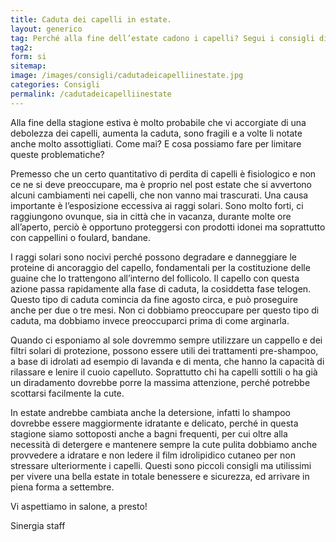 ```yaml
---
title: Caduta dei capelli in estate.
layout: generico
tag: Perché alla fine dell’estate cadono i capelli? Segui i consigli di Sinergia parrucchieri a Gonars.
tag2:
form: si
sitemap:
image: /images/consigli/cadutadeicapelliinestate.jpg
categories: Consigli
permalink: /cadutadeicapelliinestate
---
```


Alla fine della stagione estiva è molto probabile che vi accorgiate di una debolezza dei capelli, aumenta la caduta, sono fragili e a volte li notate anche molto assottigliati. Come mai? E cosa possiamo fare per limitare queste problematiche?

Premesso che un certo quantitativo di perdita di capelli è fisiologico e non ce ne si deve preoccupare, ma è proprio nel post estate che si avvertono alcuni cambiamenti nei capelli, che non vanno mai trascurati. Una causa importante è l’esposizione eccessiva ai raggi solari. Sono molto forti, ci raggiungono ovunque, sia in città che in vacanza, durante molte ore all’aperto, perciò è opportuno proteggersi con prodotti idonei ma soprattutto con cappellini o foulard, bandane.

I raggi solari sono nocivi perché possono degradare e danneggiare le proteine di ancoraggio del capello, fondamentali per la costituzione delle guaine che lo trattengono all’interno del follicolo. Il capello con questa azione passa rapidamente alla fase di caduta, la cosiddetta fase telogen. Questo tipo di caduta comincia da fine agosto circa, e può proseguire anche per due o tre mesi. Non ci dobbiamo preoccupare per questo tipo di caduta, ma dobbiamo invece preoccuparci prima di come arginarla.

Quando ci esponiamo al sole dovremmo sempre utilizzare un cappello e dei filtri solari di protezione, possono essere utili dei trattamenti pre-shampoo, a base di idrolati ad esempio di lavanda e di menta, che hanno la capacità di rilassare e lenire il cuoio capelluto. Soprattutto chi ha capelli sottili o ha già un diradamento dovrebbe porre la massima attenzione, perché potrebbe scottarsi facilmente la cute.

In estate andrebbe cambiata anche la detersione, infatti lo shampoo dovrebbe essere maggiormente idratante e delicato, perché in questa stagione siamo sottoposti anche a bagni frequenti, per cui oltre alla necessità di detergere e mantenere sempre la cute pulita
dobbiamo anche provvedere a idratare e non ledere il film idrolipidico cutaneo per non stressare ulteriormente i capelli. Questi sono piccoli consigli ma utilissimi per vivere una bella estate in totale benessere e sicurezza, ed arrivare in piena forma a settembre.

Vi aspettiamo in salone, a presto!

Sinergia staff
